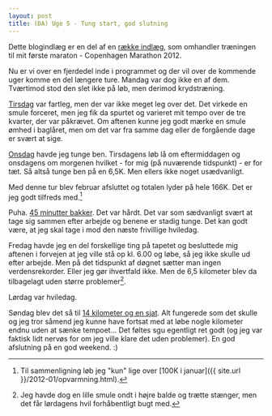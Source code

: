 ```yaml
---
layout: post
title: (DA) Uge 5 - Tung start, god slutning
---
```


<p class="message">
  Dette blogindlæg er en del af en <a href="/maraton2012/">række indlæg</a>, som omhandler træningen til mit første maraton - Copenhagen Marathon 2012.
</p>

Nu er vi over en fjerdedel inde i programmet og der vil over de kommende uger komme en del længere ture. Mandag var dog ikke en af dem. Tværtimod stod den slet ikke på løb, men derimod krydstræning.

[Tirsdag](http://connect.garmin.com/activity/153424128) var fartleg, men der var ikke meget leg over det. Det virkede en smule forceret, men jeg fik da spurtet og varieret mit tempo over de tre kvarter, der var påkrævet. Om aftenen kunne jeg godt mærke en smule ømhed i baglåret, men om det var fra samme dag eller de forgående dage er svært at sige.

[Onsdag](http://connect.garmin.com/activity/153605075) havde jeg tunge ben. Tirsdagens løb lå om eftermiddagen og onsdagens om morgenen hvilket - for mig (på nuværende tidspunkt) - er for tæt. Så altså tunge ben på en 6,5K. Men ellers ikke noget usædvanligt.

Med denne tur blev februar afsluttet og totalen lyder på hele 166K. Det er jeg godt tilfreds med.[^2]

Puha. [45 minutter bakker](http://connect.garmin.com/activity/153978031). Det var hårdt. Det var som sædvanligt svært at tage sig sammen efter arbejde og benene er stadig tunge. Det kan godt være, at jeg skal tage i mod den næste frivillige hviledag.

Fredag havde jeg en del forskellige ting på tapetet og besluttede mig aftenen i forvejen at jeg ville stå op kl. 6.00 og løbe, så jeg ikke skulle ud efter arbejde. Men på det tidspunkt af døgnet sætter man ingen verdensrekorder. Eller jeg gør ihvertfald ikke. Men de 6,5 kilometer blev da tilbagelagt uden større problemer[^3].

Lørdag var hviledag.

Søndag blev det så til [14 kilometer og en sjat](http://connect.garmin.com/activity/154808094). Alt fungerede som det skulle og jeg tror såmend jeg kunne have fortsat med at løbe nogle kilometer endnu uden at sænke tempoet... Det føltes sgu egentligt ret godt (og jeg var faktisk lidt nervøs for om jeg ville klare det uden problemer). En god afslutning på en god weekend. :)

[^2]: Til sammenligning løb jeg "kun" lige over [100K i januar]({{ site.url }}/2012-01/opvarmning.html).
[^3]: Jeg havde dog en lille smule ondt i højre balde og trætte stænger, men det får lørdagens hvil forhåbentligt bugt med.
